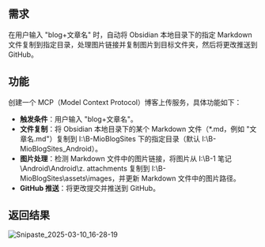 
## 需求
在用户输入 "blog+文章名" 时，自动将 Obsidian 本地目录下的指定 Markdown 文件复制到指定目录，处理图片链接并复制图片到目标文件夹，然后将更改推送到 GitHub。

## 功能
创建一个 MCP（Model Context Protocol）博客上传服务，具体功能如下：

- **触发条件**：用户输入 "blog+文章名"。
- **文件复制**：将 Obsidian 本地目录下的某个 Markdown 文件（*.md，例如 "文章名.md"）复制到 I:\B-MioBlogSites 下的指定目录（默认 I:\B-MioBlogSites\_Android）。
- **图片处理**：检测 Markdown 文件中的图片链接，将图片从 I:\B-1 笔记\Android\Android\z. attachments 复制到 I:\B-MioBlogSites\assets\images，并更新 Markdown 文件中的图片路径。
- **GitHub 推送**：将更改提交并推送到 GitHub。

## 返回结果

![Snipaste_2025-03-10_16-28-19](C:\Users\windows\Pictures\Snipaste_2025-03-10_16-28-19.png)

